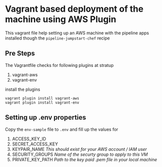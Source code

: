 # Vagrant based deployment of the machine using AWS Plugin

This vagrant file help setting up an AWS machine with the pipeline apps installed though the `pipeline-jumpstart-chef` recipe

## Pre Steps
The Vagrantfile checks for following plugins at stratup 
1. vagrant-aws
2. vagrant-env

install the plugins 
```shell
vagrant plugin install vagrant-aws
vagrant plugin install vagrant-env
```

## Setting up .env properties
Copy the `env-sample` file to `.env` and fill up the values for 

1. ACCESS_KEY_ID
2. SECRET_ACCESS_KEY
3. KEYPAIR_NAME _This should exist for your AWS account / IAM user_
4. SECURITY_GROUPS _Name of the securty group to apply to this VM_
5. PRIVATE_KEY_PATH _Path to the key paid .pem file in your local machine_